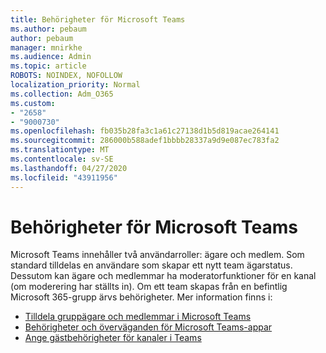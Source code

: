 ```yaml
---
title: Behörigheter för Microsoft Teams
ms.author: pebaum
author: pebaum
manager: mnirkhe
ms.audience: Admin
ms.topic: article
ROBOTS: NOINDEX, NOFOLLOW
localization_priority: Normal
ms.collection: Adm_O365
ms.custom:
- "2658"
- "9000730"
ms.openlocfilehash: fb035b28fa3c1a61c27138d1b5d819acae264141
ms.sourcegitcommit: 286000b588adef1bbbb28337a9d9e087ec783fa2
ms.translationtype: MT
ms.contentlocale: sv-SE
ms.lasthandoff: 04/27/2020
ms.locfileid: "43911956"
---
```

# <a name="microsoft-teams-permissions"></a>Behörigheter för Microsoft Teams

Microsoft Teams innehåller två användarroller: ägare och medlem. Som standard tilldelas en användare som skapar ett nytt team ägarstatus. Dessutom kan ägare och medlemmar ha moderatorfunktioner för en kanal (om moderering har ställts in). Om ett team skapas från en befintlig Microsoft 365-grupp ärvs behörigheter. Mer information finns i:

- [Tilldela gruppägare och medlemmar i Microsoft Teams](https://docs.microsoft.com/microsoftteams/assign-roles-permissions)
- [Behörigheter och överväganden för Microsoft Teams-appar](https://docs.microsoft.com/microsoftteams/app-permissions)
- [Ange gästbehörigheter för kanaler i Teams](https://support.office.com/article/4756c468-2746-4bfd-a582-736d55fcc169)
